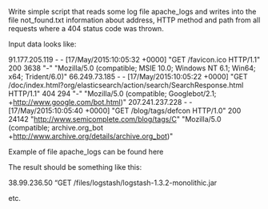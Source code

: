  Write simple script that reads some log file apache_logs and writes into the file not_found.txt information about address, HTTP method and path from all requests where a 404 status code was thrown.

Input data looks like:

91.177.205.119 - - [17/May/2015:10:05:32 +0000] "GET /favicon.ico HTTP/1.1" 200 3638 "-" "Mozilla/5.0 (compatible; MSIE 10.0; Windows NT 6.1; Win64; x64; Trident/6.0)"
66.249.73.185 - - [17/May/2015:10:05:22 +0000] "GET /doc/index.html?org/elasticsearch/action/search/SearchResponse.html HTTP/1.1" 404 294 "-" "Mozilla/5.0 (compatible; Googlebot/2.1; +http://www.google.com/bot.html)"
207.241.237.228 - - [17/May/2015:10:05:40 +0000] "GET /blog/tags/defcon HTTP/1.0" 200 24142 "http://www.semicomplete.com/blog/tags/C" "Mozilla/5.0 (compatible; archive.org_bot +http://www.archive.org/details/archive.org_bot)"

Example of file apache_logs can be found here

The result should be something like this:

38.99.236.50 “GET /files/logstash/logstash-1.3.2-monolithic.jar

etc.
